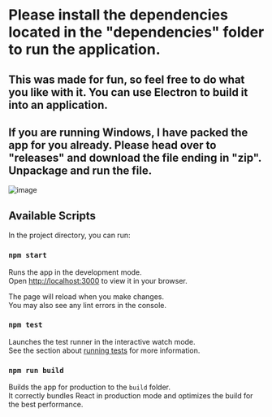 # Please install the dependencies located in the "dependencies" folder to run the application. 

## This was made for fun, so feel free to do what you like with it. You can use Electron to build it into an application. 
## If you are running Windows, I have packed the app for you already. Please head over to "releases" and download the file ending in "zip". Unpackage and run the file. 

![image](https://github.com/user-attachments/assets/04eb8bb8-a14d-4e0e-bc4b-a8981bfad5be)




## Available Scripts

In the project directory, you can run:

### `npm start`

Runs the app in the development mode.\
Open [http://localhost:3000](http://localhost:3000) to view it in your browser.

The page will reload when you make changes.\
You may also see any lint errors in the console.

### `npm test`

Launches the test runner in the interactive watch mode.\
See the section about [running tests](https://facebook.github.io/create-react-app/docs/running-tests) for more information.

### `npm run build`

Builds the app for production to the `build` folder.\
It correctly bundles React in production mode and optimizes the build for the best performance.

